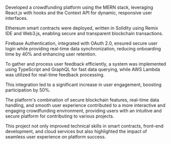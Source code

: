 Developed a crowdfunding platform using the MERN stack, leveraging React.js with hooks and the Context API for dynamic, responsive user interfaces.

Ethereum smart contracts were deployed, written in Solidity using Remix IDE and Web3.js, enabling secure and transparent blockchain transactions.

Firebase Authentication, integrated with OAuth 2.0, ensured secure user login while providing real-time data synchronization, reducing onboarding time by 40% and enhancing user retention.

To gather and process user feedback efficiently, a system was implemented using TypeScript and GraphQL for fast data querying, while AWS Lambda was utilized for real-time feedback processing.

This integration led to a significant increase in user engagement, boosting participation by 50%.

The platform's combination of secure blockchain features, real-time data handling, and smooth user experience contributed to a more interactive and engaging crowdfunding environment, providing users with an intuitive and secure platform for contributing to various projects.

This project not only improved technical skills in smart contracts, front-end development, and cloud services but also highlighted the impact of seamless user experience on platform success.
